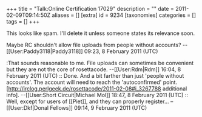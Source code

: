 +++
title = "Talk:Online Certification 17029"
description = ""
date = 2011-02-09T09:14:50Z
aliases = []
[extra]
id = 9234
[taxonomies]
categories = []
tags = []
+++

This looks like spam.
I'll delete it unless someone states its relevance soon.

Maybe RC shouldn't allow file uploads from people without accounts? --[[User:Paddy3118|Paddy3118]] 09:23, 8 February 2011 (UTC)

:That sounds reasonable to me.  File uploads can sometimes be convenient but they are not the core of rosettacode.  --[[User:Rdm|Rdm]] 16:04, 8 February 2011 (UTC)
:: Done. And a bit farther than just 'people without accounts'. The account will need to reach the 'autoconfirmed' point. [http://irclog.perlgeek.de/rosettacode/2011-02-08#i_3267788 additional info]. --[[User:Short Circuit|Michael Mol]] 18:47, 8 February 2011 (UTC)
:: Well, except for users of [[Piet]], and they can properly register... –[[User:Dkf|Donal Fellows]] 09:14, 9 February 2011 (UTC)

